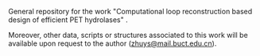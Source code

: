 General repository for the work "Computational loop reconstruction based design of efficient PET hydrolases" .



Moreover, other data, scripts or structures associated to this work will be available upon request to the author (zhuys@mail.buct.edu.cn).
